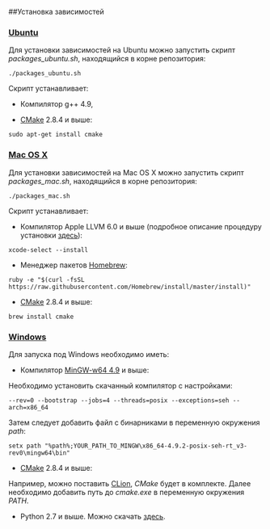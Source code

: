##Установка зависимостей
### [Ubuntu](#ubuntu)
Для установки зависимостей на Ubuntu можно запустить скрипт *packages_ubuntu.sh*, находящийся в корне репозитория:
```
./packages_ubuntu.sh
```

Скрипт устанавливает:
- Компилятор g++ 4.9,

- [CMake](https://cmake.org/) 2.8.4 и выше:
```
sudo apt-get install cmake
```

### [Mac OS X](#macosx)
Для установки зависимостей на Mac OS X можно запустить скрипт *packages_mac.sh*, находящийся в корне репозитория:
```
./packages_mac.sh
```

Скрипт устанавливает:
- Компилятор Apple LLVM 6.0 и выше (подробное описание процедуру установки [здесь](http://osxdaily.com/2014/02/12/install-command-line-tools-mac-os-x/)):
```
xcode-select --install
```
- Менеджер пакетов [Homebrew](http://brew.sh/):
```
ruby -e "$(curl -fsSL https://raw.githubusercontent.com/Homebrew/install/master/install)"
```
- [CMake](https://cmake.org/) 2.8.4 и выше:
```
brew install cmake
```

### [Windows](#windows)
Для запуска под Windows необходимо иметь:
- Компилятор [MinGW-w64 4.9](http://sourceforge.net/projects/mingw-w64/) и выше:

Необходимо установить скачанный компилятор с настройками:
```
--rev=0 --bootstrap --jobs=4 --threads=posix --exceptions=seh --arch=x86_64
```
Затем следует добавить файл с бинарниками в переменную окружения *path*:
```
setx path "%path%;YOUR_PATH_TO_MINGW\x86_64-4.9.2-posix-seh-rt_v3-rev0\mingw64\bin"
```

- [CMake](https://cmake.org/) 2.8.4 и выше:

Например, можно поставить [CLion](https://www.jetbrains.com/clion/download/), *CMake* будет в комплекте. Далее необходимо добавить путь до *cmake.exe* в переменную окружения *PATH*.

- Python 2.7 и выше. Можно скачать [здесь](https://www.python.org/downloads/).